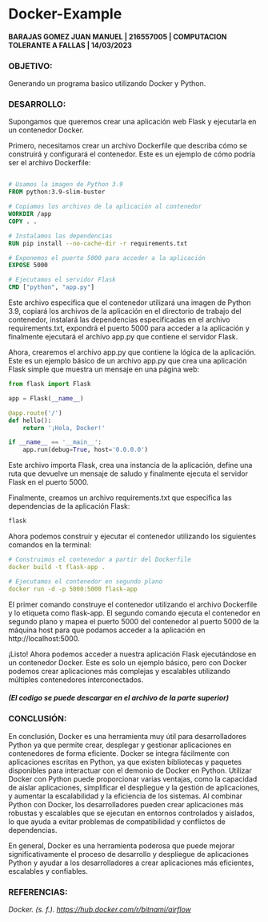# Docker-Example
#### BARAJAS GOMEZ JUAN MANUEL | 216557005 | COMPUTACION TOLERANTE A FALLAS | 14/03/2023

### OBJETIVO:
Generando un programa basico utilizando Docker y Python.

### DESARROLLO:

Supongamos que queremos crear una aplicación web Flask y ejecutarla en un contenedor Docker. 

Primero, necesitamos crear un archivo Dockerfile que describa cómo se construirá y configurará el contenedor. 
Este es un ejemplo de cómo podría ser el archivo Dockerfile:

```dockerfile

# Usamos la imagen de Python 3.9
FROM python:3.9-slim-buster

# Copiamos los archivos de la aplicación al contenedor
WORKDIR /app
COPY . .

# Instalamos las dependencias
RUN pip install --no-cache-dir -r requirements.txt

# Exponemos el puerto 5000 para acceder a la aplicación
EXPOSE 5000

# Ejecutamos el servidor Flask
CMD ["python", "app.py"]
```
Este archivo especifica que el contenedor utilizará una imagen de Python 3.9, copiará los archivos de la aplicación 
en el directorio de trabajo del contenedor, instalará las dependencias especificadas en el archivo requirements.txt, 
expondrá el puerto 5000 para acceder a la aplicación y finalmente ejecutará el archivo app.py que contiene el servidor Flask.

Ahora, crearemos el archivo app.py que contiene la lógica de la aplicación. 
Este es un ejemplo básico de un archivo app.py que crea una aplicación Flask simple que muestra un mensaje en una página web:

```python
from flask import Flask

app = Flask(__name__)

@app.route('/')
def hello():
    return '¡Hola, Docker!'

if __name__ == '__main__':
    app.run(debug=True, host='0.0.0.0')
```

Este archivo importa Flask, crea una instancia de la aplicación, define una ruta que devuelve un mensaje de saludo y finalmente ejecuta el servidor Flask en el puerto 5000.

Finalmente, creamos un archivo requirements.txt que especifica las dependencias de la aplicación Flask:

```dockerfile
flask
```

Ahora podemos construir y ejecutar el contenedor utilizando los siguientes comandos en la terminal:

```yaml
# Construimos el contenedor a partir del Dockerfile
docker build -t flask-app .

# Ejecutamos el contenedor en segundo plano
docker run -d -p 5000:5000 flask-app
```
El primer comando construye el contenedor utilizando el archivo Dockerfile y lo etiqueta como flask-app. 
El segundo comando ejecuta el contenedor en segundo plano y mapea el puerto 5000 del contenedor al puerto 5000 
de la máquina host para que podamos acceder a la aplicación en http://localhost:5000.

¡Listo! Ahora podemos acceder a nuestra aplicación Flask ejecutándose en un contenedor Docker. 
Este es solo un ejemplo básico, pero con Docker podemos crear aplicaciones más complejas y escalables utilizando 
múltiples contenedores interconectados.

##### _(El codigo se puede descargar en el archivo de la parte superior)_

### CONCLUSIÓN:
En conclusión, Docker es una herramienta muy útil para desarrolladores Python ya que permite crear, desplegar y gestionar aplicaciones en contenedores de forma eficiente. Docker se integra fácilmente con aplicaciones escritas en Python, ya que existen bibliotecas y paquetes disponibles para interactuar con el demonio de Docker en Python.
Utilizar Docker con Python puede proporcionar varias ventajas, como la capacidad de aislar aplicaciones, simplificar el despliegue y la gestión de aplicaciones, y aumentar la escalabilidad y la eficiencia de los sistemas.
Al combinar Python con Docker, los desarrolladores pueden crear aplicaciones más robustas y escalables que se ejecutan en entornos controlados y aislados, lo que ayuda a evitar problemas de compatibilidad y conflictos de dependencias.

En general, Docker es una herramienta poderosa que puede mejorar significativamente el proceso de desarrollo y despliegue de aplicaciones Python y ayudar a los desarrolladores a crear aplicaciones más eficientes, escalables y confiables.

### REFERENCIAS:
_Docker. (s. f.). https://hub.docker.com/r/bitnami/airflow_

